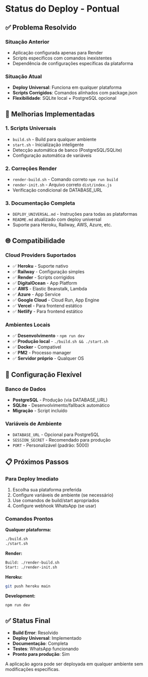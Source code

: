 # Status do Deploy - Pontual

## ✅ Problema Resolvido

### Situação Anterior
- Aplicação configurada apenas para Render
- Scripts específicos com comandos inexistentes
- Dependência de configurações específicas da plataforma

### Situação Atual
- **Deploy Universal**: Funciona em qualquer plataforma
- **Scripts Corrigidos**: Comandos alinhados com package.json
- **Flexibilidade**: SQLite local + PostgreSQL opcional

## 🚀 Melhorias Implementadas

### 1. Scripts Universais
- `build.sh` - Build para qualquer ambiente
- `start.sh` - Inicialização inteligente
- Detecção automática de banco (PostgreSQL/SQLite)
- Configuração automática de variáveis

### 2. Correções Render
- `render-build.sh` - Comando correto `npm run build`
- `render-init.sh` - Arquivo correto `dist/index.js`
- Verificação condicional de DATABASE_URL

### 3. Documentação Completa
- `DEPLOY_UNIVERSAL.md` - Instruções para todas as plataformas
- `README.md` atualizado com deploy universal
- Suporte para Heroku, Railway, AWS, Azure, etc.

## 🌐 Compatibilidade

### Cloud Providers Suportados
- ✅ **Heroku** - Suporte nativo
- ✅ **Railway** - Configuração simples
- ✅ **Render** - Scripts corrigidos
- ✅ **DigitalOcean** - App Platform
- ✅ **AWS** - Elastic Beanstalk, Lambda
- ✅ **Azure** - App Service
- ✅ **Google Cloud** - Cloud Run, App Engine
- ✅ **Vercel** - Para frontend estático
- ✅ **Netlify** - Para frontend estático

### Ambientes Locais
- ✅ **Desenvolvimento** - `npm run dev`
- ✅ **Produção local** - `./build.sh && ./start.sh`
- ✅ **Docker** - Compatível
- ✅ **PM2** - Processo manager
- ✅ **Servidor próprio** - Qualquer OS

## 🔧 Configuração Flexível

### Banco de Dados
- **PostgreSQL** - Produção (via DATABASE_URL)
- **SQLite** - Desenvolvimento/fallback automático
- **Migração** - Script incluído

### Variáveis de Ambiente
- `DATABASE_URL` - Opcional para PostgreSQL
- `SESSION_SECRET` - Recomendado para produção
- `PORT` - Personalizável (padrão: 5000)

## 📋 Próximos Passos

### Para Deploy Imediato
1. Escolha sua plataforma preferida
2. Configure variáveis de ambiente (se necessário)
3. Use comandos de build/start apropriados
4. Configure webhook WhatsApp (se usar)

### Comandos Prontos

**Qualquer plataforma:**
```bash
./build.sh
./start.sh
```

**Render:**
```bash
Build: ./render-build.sh
Start: ./render-init.sh
```

**Heroku:**
```bash
git push heroku main
```

**Development:**
```bash
npm run dev
```

## ✅ Status Final
- **Build Error**: Resolvido
- **Deploy Universal**: Implementado
- **Documentação**: Completa
- **Testes**: WhatsApp funcionando
- **Pronto para produção**: Sim

A aplicação agora pode ser deployada em qualquer ambiente sem modificações específicas.